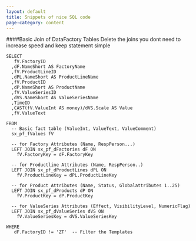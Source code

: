 ```yaml
---
layout: default
title: Snippets of nice SQL code
page-category: content
---
```



####Basic Join of DataFactory Tables
Delete the joins you dont need to increase speed and keep statement simple

    SELECT 
       fV.FactoryID
      ,dF.NameShort AS FactoryName
      ,fV.ProductLineID
      ,dPL.NameShort AS ProductLineName
      ,fV.ProductID
      ,dP.NameShort AS ProductName
      ,fV.ValueSeriesID
      ,dVS.NameShort AS ValueSeriesName
      ,TimeID
      ,CAST(fV.ValueInt AS money)/dVS.Scale AS Value
      ,fV.ValueText

    FROM 
      -- Basic fact table (ValueInt, ValueText, ValueComment)
      sx_pf_fValues fV
    
      -- for Factory Attributes (Name, RespPerson...)
      LEFT JOIN sx_pf_dFactories dF ON 
        fV.FactoryKey = dF.FactoryKey
      
      -- for Productline Attributes (Name, RespPerson..)
      LEFT JOIN sx_pf_dProductLines dPL ON
        fV.ProductLineKey = dPL.ProductLineKey

      -- for Product Attributes (Name, Status, Globalattributes 1..25)
      LEFT JOIN sx_pf_dProducts dP ON
        fV.ProductKey = dP.ProductKey

      -- for ValueSeries Attributes (Effect, VisibilityLevel, NumericFlag)
      LEFT JOIN sx_pf_dValueSeries dVS ON 
        fV.ValueSeriesKey = dVS.ValueSeriesKey

    WHERE
       dF.FactoryID != 'ZT'  -- Filter the Templates
